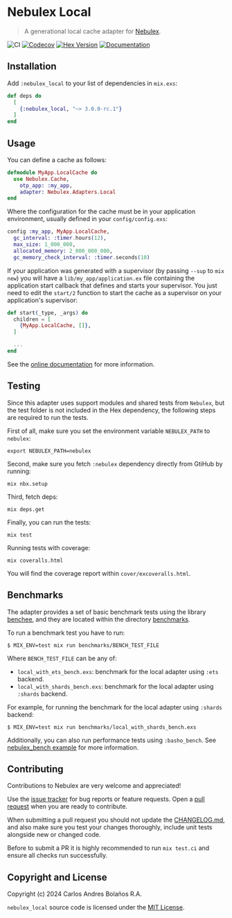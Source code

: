 # Nebulex Local
> A generational local cache adapter for [Nebulex][Nebulex].

[Nebulex]: http://github.com/cabol/nebulex

![CI](http://github.com/elixir-nebulex/nebulex_local/workflows/CI/badge.svg)
[![Codecov](http://codecov.io/gh/elixir-nebulex/nebulex_local/graph/badge.svg)](http://codecov.io/gh/elixir-nebulex/nebulex_local/graph/badge.svg)
[![Hex Version](http://img.shields.io/hexpm/v/nebulex_local.svg)](http://hex.pm/packages/nebulex_local)
[![Documentation](http://img.shields.io/badge/Documentation-ff69b4)](http://hexdocs.pm/nebulex_local)

## Installation

Add `:nebulex_local` to your list of dependencies in `mix.exs`:

```elixir
def deps do
  [
    {:nebulex_local, "~> 3.0.0-rc.1"}
  ]
end
```

## Usage

You can define a cache as follows:

```elixir
defmodule MyApp.LocalCache do
  use Nebulex.Cache,
    otp_app: :my_app,
    adapter: Nebulex.Adapters.Local
end
```

Where the configuration for the cache must be in your application
environment, usually defined in your `config/config.exs`:

```elixir
config :my_app, MyApp.LocalCache,
  gc_interval: :timer.hours(12),
  max_size: 1_000_000,
  allocated_memory: 2_000_000_000,
  gc_memory_check_interval: :timer.seconds(10)
```

If your application was generated with a supervisor (by passing `--sup`
to `mix new`) you will have a `lib/my_app/application.ex` file containing
the application start callback that defines and starts your supervisor.
You just need to edit the `start/2` function to start the cache as a
supervisor on your application's supervisor:

```elixir
def start(_type, _args) do
  children = [
    {MyApp.LocalCache, []},
  ]

  ...
end
```

See the [online documentation][online_docs] for more information.

[online_docs]: http://hexdocs.pm/nebulex_local/

## Testing

Since this adapter uses support modules and shared tests from `Nebulex`,
but the test folder is not included in the Hex dependency, the following
steps are required to run the tests.

First of all, make sure you set the environment variable `NEBULEX_PATH`
to `nebulex`:

```
export NEBULEX_PATH=nebulex
```

Second, make sure you fetch `:nebulex` dependency directly from GtiHub
by running:

```
mix nbx.setup
```

Third, fetch deps:

```
mix deps.get
```

Finally, you can run the tests:

```
mix test
```

Running tests with coverage:

```
mix coveralls.html
```

You will find the coverage report within `cover/excoveralls.html`.

## Benchmarks

The adapter provides a set of basic benchmark tests using the library
[benchee](https://github.com/PragTob/benchee), and they are located within
the directory [benchmarks](./benchmarks).

To run a benchmark test you have to run:

```
$ MIX_ENV=test mix run benchmarks/BENCH_TEST_FILE
```

Where `BENCH_TEST_FILE` can be any of:

  * `local_with_ets_bench.exs`: benchmark for the local adapter using
    `:ets` backend.
  * `local_with_shards_bench.exs`: benchmark for the local adapter using
    `:shards` backend.

For example, for running the benchmark for the local adapter using `:shards`
backend:

```
$ MIX_ENV=test mix run benchmarks/local_with_shards_bench.exs
```

Additionally, you can also run performance tests using `:basho_bench`.
See [nebulex_bench example](http://github.com/elixir-nebulex/nebulex_examples/tree/master/nebulex_bench)
for more information.

## Contributing

Contributions to Nebulex are very welcome and appreciated!

Use the [issue tracker](https://github.com/elixir-nebulex/nebulex_local/issues)
for bug reports or feature requests. Open a
[pull request](https://github.com/elixir-nebulex/nebulex_local/pulls)
when you are ready to contribute.

When submitting a pull request you should not update the
[CHANGELOG.md](CHANGELOG.md), and also make sure you test your changes
thoroughly, include unit tests alongside new or changed code.

Before to submit a PR it is highly recommended to run `mix test.ci` and ensure
all checks run successfully.

## Copyright and License

Copyright (c) 2024 Carlos Andres Bolaños R.A.

`nebulex_local` source code is licensed under the [MIT License](LICENSE).
